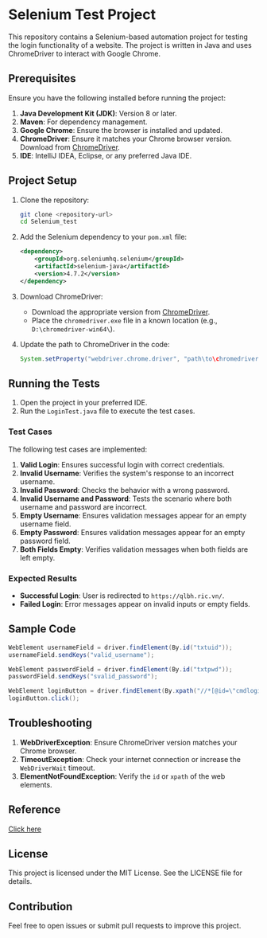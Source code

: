 # Selenium Test Project

This repository contains a Selenium-based automation project for testing the login functionality of a website. The project is written in Java and uses ChromeDriver to interact with Google Chrome.

## Prerequisites

Ensure you have the following installed before running the project:

1. **Java Development Kit (JDK)**: Version 8 or later.
2. **Maven**: For dependency management.
3. **Google Chrome**: Ensure the browser is installed and updated.
4. **ChromeDriver**: Ensure it matches your Chrome browser version. Download from [ChromeDriver](https://chromedriver.chromium.org/downloads).
5. **IDE**: IntelliJ IDEA, Eclipse, or any preferred Java IDE.

## Project Setup

1. Clone the repository:
   ```bash
   git clone <repository-url>
   cd Selenium_test
   ```

2. Add the Selenium dependency to your `pom.xml` file:
   ```xml
   <dependency>
       <groupId>org.seleniumhq.selenium</groupId>
       <artifactId>selenium-java</artifactId>
       <version>4.7.2</version>
   </dependency>
   ```

3. Download ChromeDriver:
   - Download the appropriate version from [ChromeDriver](https://chromedriver.chromium.org/downloads).
   - Place the `chromedriver.exe` file in a known location (e.g., `D:\chromedriver-win64\`).

4. Update the path to ChromeDriver in the code:
   ```java
   System.setProperty("webdriver.chrome.driver", "path\to\chromedriver.exe");
   ```

## Running the Tests

1. Open the project in your preferred IDE.
2. Run the `LoginTest.java` file to execute the test cases.

### Test Cases

The following test cases are implemented:

1. **Valid Login**: Ensures successful login with correct credentials.
2. **Invalid Username**: Verifies the system's response to an incorrect username.
3. **Invalid Password**: Checks the behavior with a wrong password.
4. **Invalid Username and Password**: Tests the scenario where both username and password are incorrect.
5. **Empty Username**: Ensures validation messages appear for an empty username field.
6. **Empty Password**: Ensures validation messages appear for an empty password field.
7. **Both Fields Empty**: Verifies validation messages when both fields are left empty.

### Expected Results

- **Successful Login**: User is redirected to `https://qlbh.ric.vn/`.
- **Failed Login**: Error messages appear on invalid inputs or empty fields.

## Sample Code

```java
WebElement usernameField = driver.findElement(By.id("txtuid"));
usernameField.sendKeys("valid_username");

WebElement passwordField = driver.findElement(By.id("txtpwd"));
passwordField.sendKeys("svalid_password");

WebElement loginButton = driver.findElement(By.xpath("//*[@id=\"cmdlogin\"]"));
loginButton.click();
```

## Troubleshooting

1. **WebDriverException**: Ensure ChromeDriver version matches your Chrome browser.
2. **TimeoutException**: Check your internet connection or increase the `WebDriverWait` timeout.
3. **ElementNotFoundException**: Verify the `id` or `xpath` of the web elements.

## Reference
[Click here](https://chatgpt.com/share/67855269-e838-8000-8889-b73e42e8c793)

## License

This project is licensed under the MIT License. See the LICENSE file for details.

## Contribution

Feel free to open issues or submit pull requests to improve this project.
